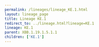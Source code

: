 ```yaml
---
permalink: /lineages/lineage_KE.1.html
layout: lineage_page
title: Lineage KE.1
redirect_to: ../lineage.html?lineage=KE.1
lineage: KE.1
parent: XBB.1.19.1.5.1.1
children: ['KE.1']
---
```

